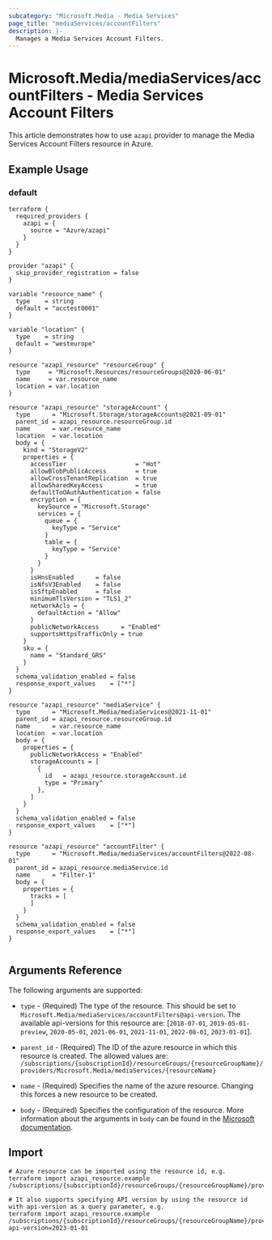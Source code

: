 ```yaml
---
subcategory: "Microsoft.Media - Media Services"
page_title: "mediaServices/accountFilters"
description: |-
  Manages a Media Services Account Filters.
---
```


# Microsoft.Media/mediaServices/accountFilters - Media Services Account Filters

This article demonstrates how to use `azapi` provider to manage the Media Services Account Filters resource in Azure.

## Example Usage

### default

```hcl
terraform {
  required_providers {
    azapi = {
      source = "Azure/azapi"
    }
  }
}

provider "azapi" {
  skip_provider_registration = false
}

variable "resource_name" {
  type    = string
  default = "acctest0001"
}

variable "location" {
  type    = string
  default = "westeurope"
}

resource "azapi_resource" "resourceGroup" {
  type     = "Microsoft.Resources/resourceGroups@2020-06-01"
  name     = var.resource_name
  location = var.location
}

resource "azapi_resource" "storageAccount" {
  type      = "Microsoft.Storage/storageAccounts@2021-09-01"
  parent_id = azapi_resource.resourceGroup.id
  name      = var.resource_name
  location  = var.location
  body = {
    kind = "StorageV2"
    properties = {
      accessTier                   = "Hot"
      allowBlobPublicAccess        = true
      allowCrossTenantReplication  = true
      allowSharedKeyAccess         = true
      defaultToOAuthAuthentication = false
      encryption = {
        keySource = "Microsoft.Storage"
        services = {
          queue = {
            keyType = "Service"
          }
          table = {
            keyType = "Service"
          }
        }
      }
      isHnsEnabled      = false
      isNfsV3Enabled    = false
      isSftpEnabled     = false
      minimumTlsVersion = "TLS1_2"
      networkAcls = {
        defaultAction = "Allow"
      }
      publicNetworkAccess      = "Enabled"
      supportsHttpsTrafficOnly = true
    }
    sku = {
      name = "Standard_GRS"
    }
  }
  schema_validation_enabled = false
  response_export_values    = ["*"]
}

resource "azapi_resource" "mediaService" {
  type      = "Microsoft.Media/mediaServices@2021-11-01"
  parent_id = azapi_resource.resourceGroup.id
  name      = var.resource_name
  location  = var.location
  body = {
    properties = {
      publicNetworkAccess = "Enabled"
      storageAccounts = [
        {
          id   = azapi_resource.storageAccount.id
          type = "Primary"
        },
      ]
    }
  }
  schema_validation_enabled = false
  response_export_values    = ["*"]
}

resource "azapi_resource" "accountFilter" {
  type      = "Microsoft.Media/mediaServices/accountFilters@2022-08-01"
  parent_id = azapi_resource.mediaService.id
  name      = "Filter-1"
  body = {
    properties = {
      tracks = [
      ]
    }
  }
  schema_validation_enabled = false
  response_export_values    = ["*"]
}


```



## Arguments Reference

The following arguments are supported:

* `type` - (Required) The type of the resource. This should be set to `Microsoft.Media/mediaServices/accountFilters@api-version`. The available api-versions for this resource are: [`2018-07-01`, `2019-05-01-preview`, `2020-05-01`, `2021-06-01`, `2021-11-01`, `2022-08-01`, `2023-01-01`].

* `parent_id` - (Required) The ID of the azure resource in which this resource is created. The allowed values are:  
  `/subscriptions/{subscriptionId}/resourceGroups/{resourceGroupName}/providers/Microsoft.Media/mediaServices/{resourceName}`

* `name` - (Required) Specifies the name of the azure resource. Changing this forces a new resource to be created.

* `body` - (Required) Specifies the configuration of the resource. More information about the arguments in `body` can be found in the [Microsoft documentation](https://learn.microsoft.com/en-us/azure/templates/Microsoft.Media/mediaServices/accountFilters?pivots=deployment-language-terraform).

## Import

 ```shell
 # Azure resource can be imported using the resource id, e.g.
 terraform import azapi_resource.example /subscriptions/{subscriptionId}/resourceGroups/{resourceGroupName}/providers/Microsoft.Media/mediaServices/{resourceName}/accountFilters/{resourceName}
 
 # It also supports specifying API version by using the resource id with api-version as a query parameter, e.g.
 terraform import azapi_resource.example /subscriptions/{subscriptionId}/resourceGroups/{resourceGroupName}/providers/Microsoft.Media/mediaServices/{resourceName}/accountFilters/{resourceName}?api-version=2023-01-01
 ```
